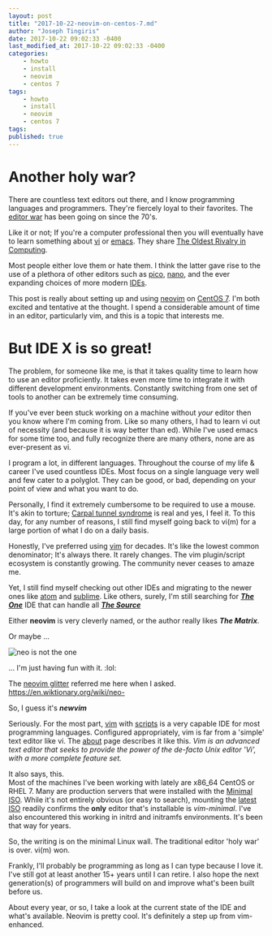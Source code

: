 ```yaml
---
layout: post
title: "2017-10-22-neovim-on-centos-7.md"
author: "Joseph Tingiris"
date: 2017-10-22 09:02:33 -0400
last_modified_at: 2017-10-22 09:02:33 -0400
categories:
    - howto
    - install
    - neovim
    - centos 7
tags:
    - howto
    - install
    - neovim
    - centos 7
tags:
published: true
---
```


# Another holy war?

There are countless text editors out there, and I know programming languages and programmers.  They're fiercely loyal to their favorites.  The [editor war](https://en.wikipedia.org/wiki/Editor_war) has been going on since the 70's.

Like it or not;  If you're a computer professional then you will eventually have to learn something about [vi](https://en.wikipedia.org/wiki/Vi) or [emacs](https://en.wikipedia.org/wiki/Emacs).  They share [The Oldest Rivalry in Computing](http://www.slate.com/articles/technology/bitwise/2014/05/oldest_software_rivalry_emacs_and_vi_two_text_editors_used_by_programmers.html).

Most people either love them or hate them.  I think the latter gave rise to the use of a plethora of other editors such as [pico](https://en.wikipedia.org/wiki/Pico_(text_editor)), [nano](https://en.wikipedia.org/wiki/GNU_nano), and the ever expanding choices of more modern [IDEs](https://en.wikipedia.org/wiki/Integrated_development_environment).

This post is really about setting up and using [neovim](https://github.com/neovim/neovim) on [CentOS 7](https://www.centos.org/).  I'm both excited and tentative at the thought.  I spend a considerable amount of time in an editor, particularly vim, and this is a topic that interests me.

# But IDE X is so great!

The problem, for someone like me, is that it takes quality time to learn how to use an editor proficiently.  It takes even more time to integrate it with different development environments. Constantly switching from one set of tools to another can be extremely time consuming.

If you've ever been stuck working on a machine without *your* editor then you know where I'm coming from.  Like so many others, I had to learn vi out of necessity (and because it is way better than ed).  While I've used emacs for some time too, and fully recognize there are many others, none are as ever-present as vi.

I program a lot, in different languages.  Throughout the course of my life & career I've used countless IDEs.  Most focus on a single language very well and few cater to a polyglot.  They can be good, or bad, depending on your point of view and what you want to do.

Personally, I find it extremely cumbersome to be required to use a mouse.  It's akin to torture; [Carpal tunnel syndrome](https://en.wikipedia.org/wiki/Carpal_tunnel_syndrome) is real and yes, I feel it.  To this day, for any number of reasons, I still find myself going back to vi(m) for a large portion of what I do on a daily basis.  

Honestly, I've preferred using [vim](http://www.vim.org/) for decades.  It's like the lowest common denominator; It's always there.  It rarely changes.  The vim plugin/script ecosystem is constantly growing. The community never ceases to amaze me.

Yet, I still find myself checking out other IDEs and migrating to the newer ones like [atom](https://atom.io/) and [sublime](https://www.sublimetext.com/).  Like others, surely, I'm still searching for ***[The One](http://matrix.wikia.com/wiki/The_One)*** IDE that can handle all ***[The Source](http://matrix.wikia.com/wiki/The_Source)***

Either **neovim** is very cleverly named, or the author really likes ***The Matrix***.

Or maybe ...

![neo is not the one](http://www.memebucket.com/mb/2012/08/What-If-Neo-Is-Not-The-One-852.png)

... I'm just having fun with it. :lol:

The [neovim glitter](https://gitter.im/neovim/neovim) referred me here when I asked.  https://en.wiktionary.org/wiki/neo-

So, I guess it's ***newvim***

Seriously.  For the most part, [vim](http://www.vim.org/) with [scripts](http://www.vim.org/scripts/) is a very capable IDE for most programming languages. Configured appropriately, vim is far from a 'simple' text editor like vi. The [about](http://www.vim.org/about) page describes it like this.  *Vim is an advanced text editor that seeks to provide the power of the de-facto Unix editor 'Vi', with a more complete feature set.*

It also says, this.  
Most of the machines I've been working with lately are x86_64 CentOS or RHEL 7.  Many are production servers that were installed with the [Minimal ISO](https://www.centos.org/download/).  While it's not entirely obvious (or easy to search), mounting the [latest ISO](http://isoredirect.centos.org/centos/7/isos/x86_64/CentOS-7-x86_64-Minimal-1708.iso]) readily confirms the **only** editor that's installable is *vim-minimal*.  I've also encountered this working in initrd and initramfs environments.  It's been that way for years.

So, the writing is on the minimal Linux wall.  The traditional editor 'holy war' is over.  vi(m) won.


Frankly, I'll probably be programming as long as I can type because I love it.  I've still got at least another 15+ years until I can retire.  I also hope the next generation(s) of programmers will build on and improve what's been built before us.

About every year, or so, I take a look at the current state of the IDE and what's available.  Neovim is pretty cool.  It's definitely a step up from vim-enhanced.

